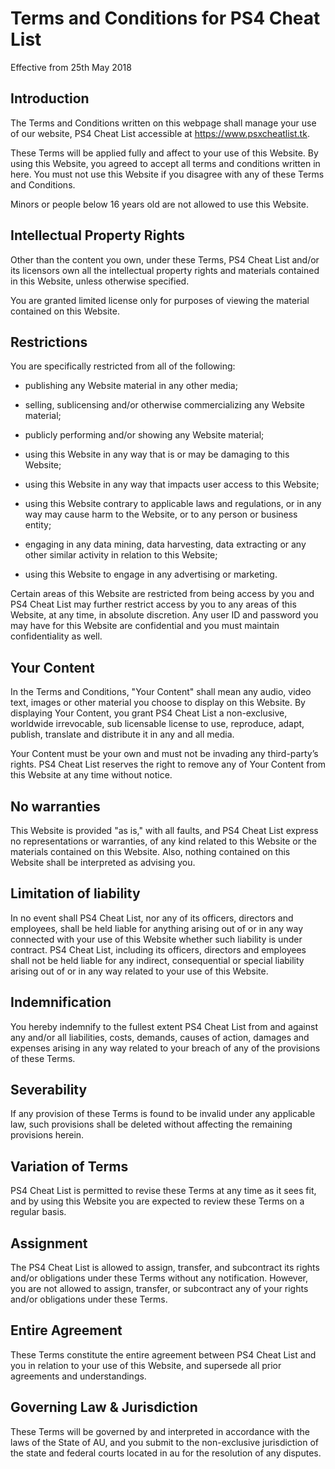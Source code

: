 # Terms and Conditions for PS4 Cheat List

Effective from 25th May 2018

## Introduction

The Terms and Conditions written on this webpage shall manage your use of our website, PS4 Cheat List accessible at https://www.psxcheatlist.tk.

These Terms will be applied fully and affect to your use of this Website. By using this Website, you agreed to accept all terms and conditions written in here. You must not use this Website if you disagree with any of these Terms and Conditions.

Minors or people below 16 years old are not allowed to use this Website.

## Intellectual Property Rights

Other than the content you own, under these Terms, PS4 Cheat List and/or its licensors own all the intellectual property rights and materials contained in this Website, unless otherwise specified.

You are granted limited license only for purposes of viewing the material contained on this Website.

## Restrictions

You are specifically restricted from all of the following:

* publishing any Website material in any other media;

* selling, sublicensing and/or otherwise commercializing any Website material;

* publicly performing and/or showing any Website material;

* using this Website in any way that is or may be damaging to this Website;

* using this Website in any way that impacts user access to this Website;

* using this Website contrary to applicable laws and regulations, or in any way may cause harm to the Website, or to any person or business entity;

* engaging in any data mining, data harvesting, data extracting or any other similar activity in relation to this Website;

* using this Website to engage in any advertising or marketing.

Certain areas of this Website are restricted from being access by you and PS4 Cheat List may further restrict access by you to any areas of this Website, at any time, in absolute discretion. Any user ID and password you may have for this Website are confidential and you must maintain confidentiality as well.

## Your Content

In the Terms and Conditions, "Your Content" shall mean any audio, video text, images or other material you choose to display on this Website. By displaying Your Content, you grant PS4 Cheat List a non-exclusive, worldwide irrevocable, sub licensable license to use, reproduce, adapt, publish, translate and distribute it in any and all media.

Your Content must be your own and must not be invading any third-party’s rights. PS4 Cheat List reserves the right to remove any of Your Content from this Website at any time without notice.

## No warranties

This Website is provided "as is," with all faults, and PS4 Cheat List express no representations or warranties, of any kind related to this Website or the materials contained on this Website. Also, nothing contained on this Website shall be interpreted as advising you.

## Limitation of liability

In no event shall PS4 Cheat List, nor any of its officers, directors and employees, shall be held liable for anything arising out of or in any way connected with your use of this Website whether such liability is under contract.  PS4 Cheat List, including its officers, directors and employees shall not be held liable for any indirect, consequential or special liability arising out of or in any way related to your use of this Website.

## Indemnification

You hereby indemnify to the fullest extent PS4 Cheat List from and against any and/or all liabilities, costs, demands, causes of action, damages and expenses arising in any way related to your breach of any of the provisions of these Terms.

## Severability

If any provision of these Terms is found to be invalid under any applicable law, such provisions shall be deleted without affecting the remaining provisions herein.

## Variation of Terms

PS4 Cheat List is permitted to revise these Terms at any time as it sees fit, and by using this Website you are expected to review these Terms on a regular basis.

## Assignment

The PS4 Cheat List is allowed to assign, transfer, and subcontract its rights and/or obligations under these Terms without any notification. However, you are not allowed to assign, transfer, or subcontract any of your rights and/or obligations under these Terms.

## Entire Agreement

These Terms constitute the entire agreement between PS4 Cheat List and you in relation to your use of this Website, and supersede all prior agreements and understandings.

## Governing Law & Jurisdiction

These Terms will be governed by and interpreted in accordance with the laws of the State of AU, and you submit to the non-exclusive jurisdiction of the state and federal courts located in au for the resolution of any disputes.

<!--These terms and conditions have been generated at https://termsandconditionstemplate.net-->
